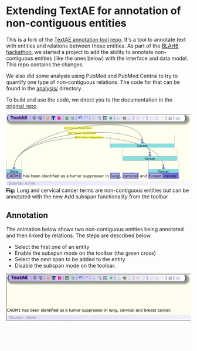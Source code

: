 Extending TextAE for annotation of non-contiguous entities
==========================================================

This is a fork of the [TextAE annotation tool repo](https://github.com/pubannotation/textae). It's a tool to annotate text with entities and relations between those entities. As part of the [BLAH6 hackathon](https://blah6.linkedannotation.org/), we started a project to add the ability to annotate non-contiguous entities (like the ones below) with the interface and data model. This repo contains the changes.

We also did some analysis using PubMed and PubMed Central to try to quantify one type of non-contiguous relations. The code for that can be found in the [analysis/](https://github.com/jakelever/textae/tree/stable/4/analysis) directory.

To build and use the code, we direct you to the documentation in the [original repo](https://github.com/pubannotation/textae).

![Example of some non-contiguous entities annoted with the new functionality](fig2.jpg)
**Fig:** Lung and cervical cancer terms are non-contiguous entities but can be annotated with the new Add subspan functionality from the toolbar

Annotation
----------

The animation below shows two non-contiguous entities being annotated and then linked by relations. The steps are described below.

- Select the first one of an entity
- Enable the subspan mode on the toolbar (the green cross)
- Select the next span to be added to the entity
- Disable the subspan mode on the toolbar.

![Animation of annotation](annotation-animation-full.gif)
